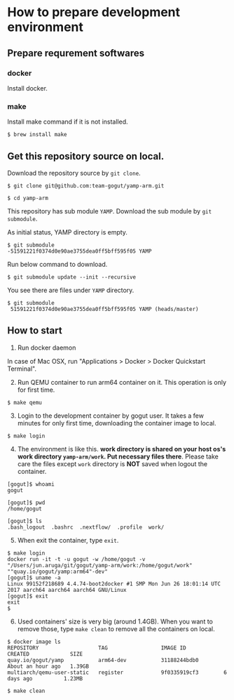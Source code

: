 # How to prepare development environment

## Prepare requrement softwares

### docker

Install docker.

### make

Install make command if it is not installed.

```
$ brew install make
```

## Get this repository source on local.

Download the repository source by `git clone`.

```
$ git clone git@github.com:team-gogut/yamp-arm.git

$ cd yamp-arm
```

This repository has sub module `YAMP`.
Download the sub module by `git submodule`.

As initial status, YAMP directory is empty.

```
$ git submodule
-51591221f0374d0e90ae3755dea0ff5bff595f05 YAMP
```

Run below command to download.

```
$ git submodule update --init --recursive
```

You see there are files under `YAMP` directory.

```
$ git submodule
 51591221f0374d0e90ae3755dea0ff5bff595f05 YAMP (heads/master)
```

## How to start

1. Run docker daemon

In case of Mac OSX, run "Applications > Docker > Docker Quickstart Terminal".

2. Run QEMU container to run arm64 container on it. This operation is only for first time.

```
$ make qemu
```

3. Login to the development container by gogut user. It takes a few minutes for only first time, downloading the container image to local.

```
$ make login
```

4. The environment is like this. **work directory is shared on your host os's work directory `yamp-arm/work`. Put necessary files there**. Please take care the files except `work` directory is **NOT** saved when logout the container.

```
[gogut]$ whoami
gogut

[gogut]$ pwd
/home/gogut

[gogut]$ ls
.bash_logout  .bashrc  .nextflow/  .profile  work/
```

5. When exit the container, type `exit`.

```
$ make login
docker run -it -t -u gogut -w /home/gogut -v "/Users/jun.aruga/git/gogut/yamp-arm/work:/home/gogut/work" ""quay.io/gogut/yamp:arm64"-dev"
[gogut]$ uname -a
Linux 99152f218689 4.4.74-boot2docker #1 SMP Mon Jun 26 18:01:14 UTC 2017 aarch64 aarch64 aarch64 GNU/Linux
[gogut]$ exit
exit
$
```

6. Used containers' size is very big (around 1.4GB). When you want to remove those, type `make clean` to remove all the containers on local.

```
$ docker image ls
REPOSITORY                   TAG                 IMAGE ID            CREATED             SIZE
quay.io/gogut/yamp           arm64-dev           31188244bdb0        About an hour ago   1.39GB
multiarch/qemu-user-static   register            9f0335919cf3        6 days ago          1.23MB
```

```
$ make clean
```
